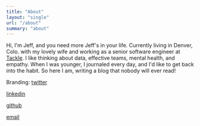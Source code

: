 ```yaml
---
title: "About"
layout: "single"
url: "/about"
summary: "about"
---
```


Hi, I'm Jeff, and you need more Jeff's in your life. Currently living in Denver, Colo. with my lovely wife and working as a senior software engineer at [Tackle](https://tackle.io). I like thinking about data, effective teams, mental health, and empathy. When I was younger, I journaled every day, and I'd like to get back into the habit. So here I am, writing a blog that nobody will ever read!

Branding:
[twitter](https://twitter.com/jefbrr)

[linkedin](https://linkedin.com/in/jeffruane)

[github](https://github.com/jbrr)

[email](mailto:yo@jbrr.dev)